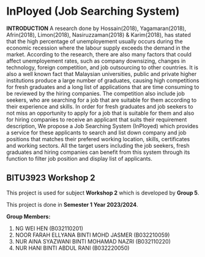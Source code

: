 # **InPloyed** (Job Searching System)

**INTRODUCTION**
A research done by Hossain(2018), Yagamaran(2018), Afrin(2018), Limon(2018), Nasiruzzaman(2018) & Karim(2018), has stated that the high percentage of unemployement usually occurs during the economic recession where the labour supply exceeds the demand in the market. According to the research, there are also many factors that could affect unemployement rates, such as company downsizing, changes in technology, foreign competition, and job outsourcing to other countries. It is also a well known fact that Malaysian universities, public and private higher institutions produce a large number of graduates, causing high competitions for fresh graduates and a long list of applications that are time consuming to be reviewed by the hiring companies. The competition also include job seekers, who are searching for a job that are suitable for them according to their experience and skills. In order for fresh graduates and job seekers to not miss an opportunity to apply for a job that is suitable for them and also for hiring companies to receive an applicant that suits their requirement description, We propose a Job Searching System (InPloyed) which provides a service for these applicants to search and list down company and job positions that matches their prefered working location, skills, certificates and working sectors. All the target users including the job seekers, fresh graduates and hiring companies can benefit from this system through its function to filter job position and display list of applicants.


## BITU3923 Workshop 2

This project is used for subject **Workshop 2** which is developed by **Group 5**.

This project is done in **Semester 1 Year 2023/2024**.

**Group Members:**
1. NG WEI HEN (B032110201)
2. NOOR FARAH ELLYANA BINTI MOHD JASMER	(B032210059)
3. NUR AINA SYAZWANI BINTI MOHAMAD NAZRI (B032110220)
4. NUR HANI BINTI ABDUL RANI (B032220050)
